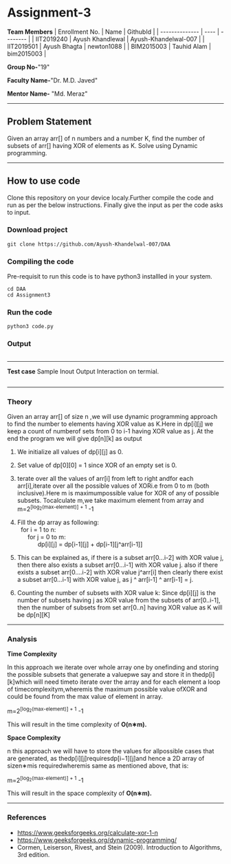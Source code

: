# Assignment-3

**Team Members**
|   Enrollment No.  |   Name   | GithubId |
|   --------------  |   ----   | -------- |
|    IIT2019240  |   Ayush Khandlewal | Ayush-Khandelwal-007 |
|    IIT2019501  |   Ayush Bhagta |  newton1088 | 
|    BIM2015003  |   Tauhid Alam |  bim2015003  |


**Group No-**"19"

**Faculty Name-**"Dr. M.D. Javed"

**Mentor Name-** "Md. Meraz"

---
## Problem Statement
Given an array arr[] of n numbers and a number K, find the number of
subsets of arr[] having XOR of elements as K. Solve using Dynamic
programming.

---
## How to use code

Clone this repository on your device localy.Further compile the code and run as per the below instructions. Finally give the input as per the code asks to input.

### Download project
```
git clone https://github.com/Ayush-Khandelwal-007/DAA
```

### Compiling the code
Pre-requisit to run this code is to have python3 installled in your system.
```
cd DAA
cd Assignment3
```

### Run the code
```
python3 code.py
```
### Output
```

```
---

**Test case**
Sample Inout Output Interaction on termial.

```

```

---

### Theory
Given   an   array   arr[]   of   size   n   ,we   will   use   dynamic programming approach to find the number to elements having XOR value as K.Here in dp[i][j] we keep a count of numberof  sets  from  0  to  i-1  having  XOR  value  as  j. At  the  end  the program we will give dp[n][k] as output

1. We initialize all values of dp[i][j] as 0.
1. Set value of dp[0][0] = 1 since XOR of an empty set is 0.
1. terate over all the values of arr[i] from left to right andfor each arr[i],iterate over all the possible values of XORi.e  from  0  to  m  (both  inclusive).Here  m  is  maximumpossible  value  for  XOR  of  any  of  possible  subsets.  Tocalculate m,we take maximum element from array and m=2<sup>[log<sub>2</sub>(max-element)] + 1</sup> -1
1. Fill the dp array as following:\
    &nbsp; for i = 1 to n: \
    &nbsp;&nbsp;&nbsp;&nbsp;&nbsp;&nbsp;for j = 0 to m: \
    &nbsp;&nbsp;&nbsp;&nbsp;&nbsp;&nbsp;&nbsp;&nbsp;&nbsp;&nbsp;&nbsp;&nbsp;dp[i][j] = dp[i­-1][j] + dp[i­-1][j^arr[i-1]] 

1. This can be explained as, if there is a subset arr[0…i­-2] with XOR value j, then there also exists a subset arr[0…i-1] with XOR value j. also if there exists a subset arr[0….i-2] with XOR value j^arr[i] then clearly there exist a subset arr[0…i-1] with XOR value j, as j ^ arr[i-1] ^ arr[i-1] = j.

1. Counting the number of subsets with XOR value k: Since dp[i][j] is the number of subsets having j as XOR value from the subsets of arr[0..i-1], then the number of subsets from set arr[0..n] having XOR value as K will be dp[n][K]

---


### Analysis


**Time Complexity**

In  this  approach  we  iterate  over  whole  array  one  by  onefinding and storing the possible subsets that generate a valuepwe  say  and  store  it  in  thedp[i][k]which  will  need  timeto iterate over the array and for each element a loop of timecomplexitym,wheremis  the  maximum  possible  value  ofXOR  and  could  be  found  from  the  max  value  of  element  in array.

m=2<sup>[log<sub>2</sub>(max-element)] + 1</sup> -1

This will result in the time complexity of **O(n∗m).**

**Space Complexity**

n  this  approach  we  will  have  to  store  the  values  for  allpossible  cases  that  are  generated,  as  thedp[i][j]requiresdp[i−1][j]and  hence  a  2D  array  of  sizen∗mis  requiredwheremis same as mentioned above, that is:

m=2<sup>[log<sub>2</sub>(max-element)] + 1</sup> -1

This will result in the space complexity of **O(n∗m).**

---

### References


- https://www.geeksforgeeks.org/calculate-xor-1-n
- https://www.geeksforgeeks.org/dynamic-programming/
- Cormen, Leiserson, Rivest, and Stein (2009). Introduction to Algorithms, 3rd edition.
